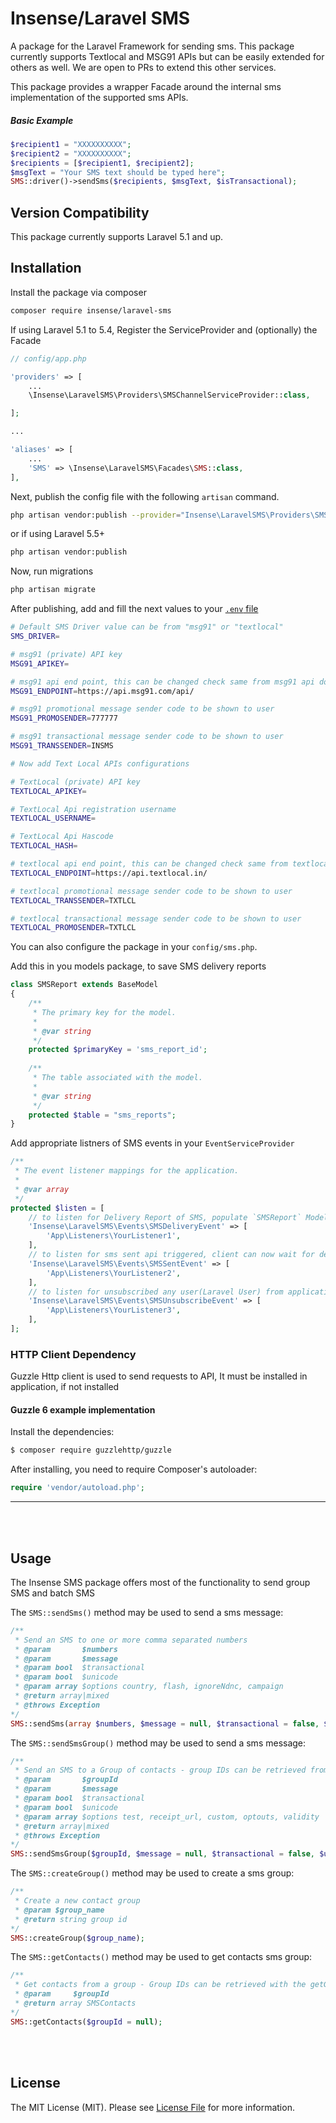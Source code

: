 # Insense/Laravel SMS

A package for the Laravel Framework for sending sms. This package currently supports Textlocal and MSG91 APIs but can be easily extended for others as well. We are open to PRs to extend this other services.

This package provides a wrapper Facade around the internal sms implementation of the supported sms APIs.

##### Basic Example

```php
$recipient1 = "XXXXXXXXXX";
$recipient2 = "XXXXXXXXXX";
$recipients = [$recipient1, $recipient2];
$msgText = "Your SMS text should be typed here";
SMS::driver()->sendSms($recipients, $msgText, $isTransactional);	
```

## Version Compatibility

This package currently supports Laravel 5.1 and up.

## Installation

Install the package via composer

```bash
composer require insense/laravel-sms
```

If using Laravel 5.1 to 5.4, Register the ServiceProvider and (optionally) the Facade

```php
// config/app.php

'providers' => [
    ...
    \Insense\LaravelSMS\Providers\SMSChannelServiceProvider::class,

];

...

'aliases' => [
	...
    'SMS' => \Insense\LaravelSMS\Facades\SMS::class,
],
```

Next, publish the config file with the following `artisan` command.<br />

```bash
php artisan vendor:publish --provider="Insense\LaravelSMS\Providers\SMSChannelServiceProvider" --tag="config"
```

or if using Laravel 5.5+ <br />

```bash
php artisan vendor:publish
```
Now, run migrations 

```bash
php artisan migrate
```

After publishing, add and fill the next values to your [`.env` file](https://laravel.com/docs/configuration#environment-configuration)

```bash
# Default SMS Driver value can be from "msg91" or "textlocal"
SMS_DRIVER=

# msg91 (private) API key
MSG91_APIKEY=

# msg91 api end point, this can be changed check same from msg91 api doc
MSG91_ENDPOINT=https://api.msg91.com/api/

# msg91 promotional message sender code to be shown to user
MSG91_PROMOSENDER=777777

# msg91 transactional message sender code to be shown to user
MSG91_TRANSSENDER=INSMS

# Now add Text Local APIs configurations

# TextLocal (private) API key
TEXTLOCAL_APIKEY=

# TextLocal Api registration username
TEXTLOCAL_USERNAME=

# TextLocal Api Hascode 
TEXTLOCAL_HASH=

# textlocal api end point, this can be changed check same from textlocal api doc
TEXTLOCAL_ENDPOINT=https://api.textlocal.in/

# textlocal promotional message sender code to be shown to user
TEXTLOCAL_TRANSSENDER=TXTLCL

# textlocal transactional message sender code to be shown to user
TEXTLOCAL_PROMOSENDER=TXTLCL
```

You can also configure the package in your `config/sms.php`.

Add this in you models package, to save SMS delivery reports

```php
class SMSReport extends BaseModel
{
	/**
     * The primary key for the model.
     *
     * @var string
     */
    protected $primaryKey = 'sms_report_id';
	
	/**
     * The table associated with the model.
     *
     * @var string
     */
    protected $table = "sms_reports";
}
```
Add appropriate listners of SMS events in your `EventServiceProvider` 

```php
/**
 * The event listener mappings for the application.
 *
 * @var array
 */
protected $listen = [
    // to listen for Delivery Report of SMS, populate `SMSReport` Model
    'Insense\LaravelSMS\Events\SMSDeliveryEvent' => [
        'App\Listeners\YourListener1',
    ],
    // to listen for sms sent api triggered, client can now wait for delivery report
    'Insense\LaravelSMS\Events\SMSSentEvent' => [
        'App\Listeners\YourListener2',
    ],
    // to listen for unsubscribed any user(Laravel User) from application because of incorrect number
    'Insense\LaravelSMS\Events\SMSUnsubscribeEvent' => [
        'App\Listeners\YourListener3',
    ],
];
```



### HTTP Client Dependency
Guzzle Http client is used to send requests to API, It must be installed in application, if not installed 

#### Guzzle 6 example implementation

Install the dependencies:

```bash
$ composer require guzzlehttp/guzzle
```

After installing, you need to require Composer's autoloader:

```php
require 'vendor/autoload.php';
```
---

<br /><br />

## Usage

The Insense SMS package offers most of the functionality to send group SMS and batch SMS

The `SMS::sendSms()` method may be used to send a sms message:

```php
/**
 * Send an SMS to one or more comma separated numbers
 * @param       $numbers
 * @param       $message
 * @param bool  $transactional
 * @param bool  $unicode
 * @param array $options country, flash, ignoreNdnc, campaign
 * @return array|mixed
 * @throws Exception
*/
SMS::sendSms(array $numbers, $message = null, $transactional = false, $unicode = false, Carbon $scheduleTime = null, array $options = []);
```

The `SMS::sendSmsGroup()` method may be used to send a sms message:

```php
/**
 * Send an SMS to a Group of contacts - group IDs can be retrieved from getGroups()
 * @param       $groupId
 * @param       $message
 * @param bool  $transactional
 * @param bool  $unicode
 * @param array $options test, receipt_url, custom, optouts, validity
 * @return array|mixed
 * @throws Exception
*/
SMS::sendSmsGroup($groupId, $message = null, $transactional = false, $unicode = false, Carbon $scheduleTime = null, array $options = []);
```

The `SMS::createGroup()` method may be used to create a sms group:

```php
/**
 * Create a new contact group
 * @param $group_name
 * @return string group id
*/
SMS::createGroup($group_name);
```
The `SMS::getContacts()` method may be used to get contacts sms group:

```php
/**
 * Get contacts from a group - Group IDs can be retrieved with the getGroups() function
 * @param     $groupId
 * @return array SMSContacts
*/
SMS::getContacts($groupId = null);
```
<br>
<br/>

## License

The MIT License (MIT). Please see [License File](LICENSE) for more information.
